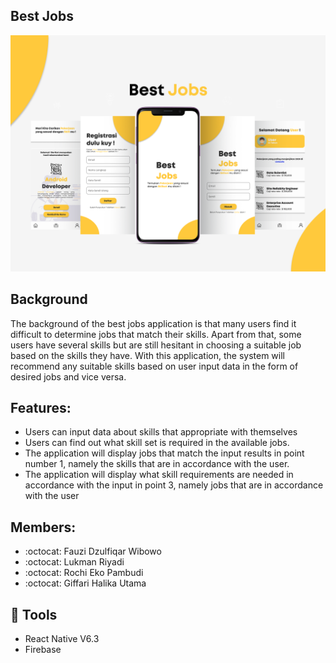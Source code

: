 ## Best Jobs
<img src="assets/img/Mockup.png" width=800> 

## Background

The background of the best jobs application is that many users find it difficult to determine jobs that match their skills. Apart from that, some users have several skills but are still hesitant in choosing a suitable job based on the skills they have. With this application, the system will recommend any suitable skills based on user input data in the form of desired jobs and vice versa.

## Features:
 - Users can input data about skills that appropriate with themselves
 - Users can find out what skill set is required in the available jobs.
 - The application will display jobs that match the input results in point number 1, namely the skills that are in accordance with the user.
 - The application will display what skill requirements are needed in accordance with the input in point 3, namely jobs that are in accordance with the user 

## Members:  
 - :octocat: Fauzi Dzulfiqar Wibowo
 - :octocat: Lukman Riyadi
 - :octocat: Rochi Eko Pambudi
 - :octocat: Giffari Halika Utama

##  :wrench: Tools
 - React Native V6.3
 - Firebase
